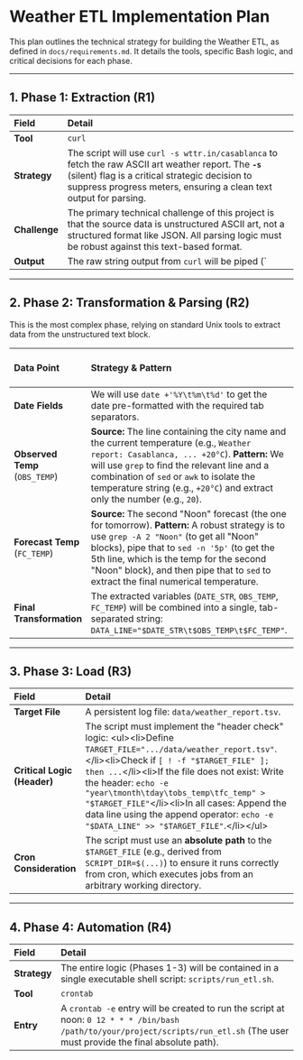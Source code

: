 # Weather ETL Implementation Plan

This plan outlines the technical strategy for building the Weather $\text{ETL}$, as defined in `docs/requirements.md`. It details the tools, specific $\text{Bash}$ logic, and critical decisions for each phase.

-----

## 1\. Phase 1: Extraction ($\mathbf{R1}$)

| Field | Detail |
| :--- | :--- |
| **Tool** | `curl` |
| **Strategy** | The script will use `curl -s wttr.in/casablanca` to fetch the raw $\text{ASCII}$ $\text{art}$ weather report. The **`-s`** (silent) flag is a critical strategic decision to suppress progress meters, ensuring a clean text output for parsing. |
| **Challenge** | The primary technical challenge of this project is that the source data is unstructured $\text{ASCII}$ art, not a structured format like $\text{JSON}$. All parsing logic must be robust against this text-based format. |
| **Output** | The raw string output from `curl` will be piped (`|`) directly into the Transformation phase. |

-----

## 2\. Phase 2: Transformation & Parsing ($\mathbf{R2}$)

This is the most complex phase, relying on standard $\text{Unix}$ tools to extract data from the unstructured text block.

| Data Point | Strategy & Pattern | $\text{Bash}$ Tools Used |
| :--- | :--- | :--- |
| **Date Fields** | We will use `date +'%Y\t%m\t%d'` to get the date pre-formatted with the required tab separators. | `date` |
| **Observed Temp** (`OBS_TEMP`) | **Source:** The line containing the city name and the current temperature (e.g., `Weather report: Casablanca, ... +20°C`). **Pattern:** We will use `grep` to find the relevant line and a combination of `sed` or `awk` to isolate the temperature string (e.g., `+20°C`) and extract only the number (e.g., `20`). | `grep`, `sed`, `awk` |
| **Forecast Temp** (`FC_TEMP`) | **Source:** The second "Noon" forecast (the one for tomorrow). **Pattern:** A robust strategy is to use `grep -A 2 "Noon"` (to get all "Noon" blocks), pipe that to `sed -n '5p'` (to get the 5th line, which is the temp for the second "Noon" block), and then pipe that to `sed` to extract the final numerical temperature. | `grep`, `sed` |
| **Final Transformation** | The extracted variables (`DATE_STR`, `OBS_TEMP`, `FC_TEMP`) will be combined into a single, tab-separated string: `DATA_LINE="$DATE_STR\t$OBS_TEMP\t$FC_TEMP"`. | `echo`, $\text{variables}$ |

-----

## 3\. Phase 3: Load ($\mathbf{R3}$)

| Field | Detail |
| :--- | :--- |
| **Target File** | A persistent log file: `data/weather_report.tsv`. |
| **Critical Logic (Header)** | The script must implement the "header check" logic: \<ul\>\<li\>Define `TARGET_FILE=".../data/weather_report.tsv"`.\</li\>\<li\>Check if `[ ! -f "$TARGET_FILE" ]; then ...`\</li\>\<li\>If the file does not exist: Write the header: `echo -e "year\tmonth\tday\tobs_temp\tfc_temp" > "$TARGET_FILE"`\</li\>\<li\>In all cases: Append the data line using the append operator: `echo -e "$DATA_LINE" >> "$TARGET_FILE"`.\</li\>\</ul\> |
| **Cron Consideration** | The script must use an **absolute path** to the `$TARGET_FILE` (e.g., derived from `SCRIPT_DIR=$(...)`) to ensure it runs correctly from $\text{cron}$, which executes jobs from an arbitrary working directory. |

-----

## 4\. Phase 4: Automation ($\mathbf{R4}$)

| Field | Detail |
| :--- | :--- |
| **Strategy** | The entire logic (Phases 1-3) will be contained in a single executable shell script: `scripts/run_etl.sh`. |
| **Tool** | `crontab` |
| **Entry** | A `crontab -e` entry will be created to run the script at noon: `0 12 * * * /bin/bash /path/to/your/project/scripts/run_etl.sh` (The user must provide the final absolute path). |